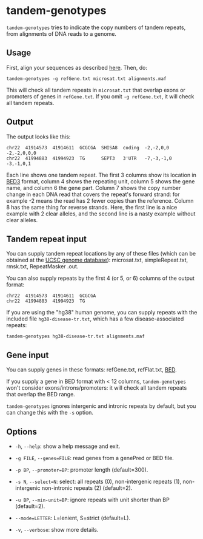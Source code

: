# tandem-genotypes

`tandem-genotypes` tries to indicate the copy numbers of tandem
repeats, from alignments of DNA reads to a genome.

## Usage

First, align your sequences as described
[here](https://github.com/mcfrith/last-rna/blob/master/last-long-reads.md).
Then, do:

    tandem-genotypes -g refGene.txt microsat.txt alignments.maf

This will check all tandem repeats in `microsat.txt` that overlap
exons or promoters of genes in `refGene.txt`.  If you omit `-g
refGene.txt`, it will check all tandem repeats.

## Output

The output looks like this:

    chr22  41914573  41914611  GCGCGA  SHISA8  coding  -2,-2,0,0   -2,-2,0,0,0
    chr22  41994883  41994923  TG      SEPT3   3'UTR   -7,-3,-1,0  -3,-1,0,1

Each line shows one tandem repeat.  The first 3 columns show its
location in [BED3](https://genome.ucsc.edu/FAQ/FAQformat.html#format1)
format, column 4 shows the repeating unit, column 5 shows the gene
name, and column 6 the gene part.  Column 7 shows the copy number
change in each DNA read that covers the repeat's forward strand: for
example -2 means the read has 2 fewer copies than the reference.
Column 8 has the same thing for reverse strands.  Here, the first line
is a nice example with 2 clear alleles, and the second line is a nasty
example without clear alleles.

## Tandem repeat input

You can supply tandem repeat locations by any of these files (which
can be obtained at the [UCSC genome
database](http://genome.ucsc.edu/)): microsat.txt, simpleRepeat.txt,
rmsk.txt, RepeatMasker .out.

You can also supply repeats by the first 4 (or 5, or 6) columns of the
output format:

    chr22  41914573  41914611  GCGCGA
    chr22  41994883  41994923  TG

If you are using the "hg38" human genome, you can supply repeats with
the included file `hg38-disease-tr.txt`, which has a few
disease-associated repeats:

    tandem-genotypes hg38-disease-tr.txt alignments.maf

## Gene input

You can supply genes in these formats: refGene.txt, refFlat.txt,
[BED](https://genome.ucsc.edu/FAQ/FAQformat.html#format1).

If you supply a gene in BED format with < 12 columns,
`tandem-genotypes` won't consider exons/introns/promoters: it will
check all tandem repeats that overlap the BED range.

`tandem-genotypes` ignores intergenic and intronic repeats by default,
but you can change this with the `-s` option.

## Options

- `-h`, `--help`: show a help message and exit.

- `-g FILE`, `--genes=FILE`: read genes from a genePred or BED file.

- `-p BP`, `--promoter=BP`: promoter length (default=300).

- `-s N`, `--select=N`: select: all repeats (0), non-intergenic
  repeats (1), non-intergenic non-intronic repeats (2) (default=2).

- `-u BP`, `--min-unit=BP`: ignore repeats with unit shorter than BP
  (default=2).

- `--mode=LETTER`: L=lenient, S=strict (default=L).

- `-v`, `--verbose`: show more details.
